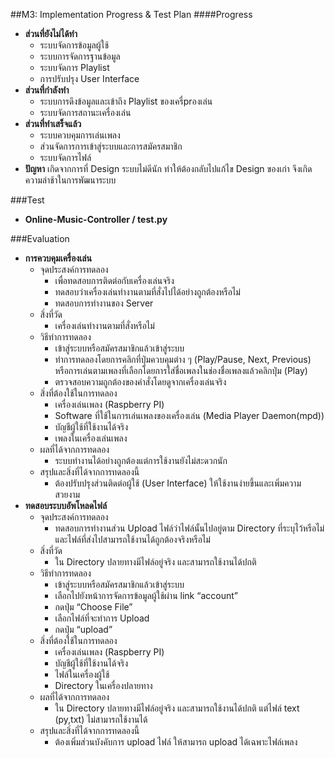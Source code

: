 ##M3: Implementation Progress & Test Plan
####Progress
 - **ส่วนที่ยังไม่ได้ทำ**
    - ระบบจัดการข้อมูลผู้ใช้
    - ระบบการจัดการฐานข้อมูล
    - ระบบจัดการ Playlist
    - การปรับปรุง User Interface
 - **ส่วนที่กำลังทำ**
    - ระบบการดึงข้อมูลและเข้าถึง Playlist ของเครื่prองเล่น
    - ระบบจัดการสถานะเครื่องเล่น
 - **ส่วนที่ทำเสร็จแล้ว**
    - ระบบควบคุมการเล่นเพลง 
    - ส่วนจัดการการเข้าสู่ระบบและการสมัครสมาชิก
    - ระบบจัดการไฟล์
 - **ปัญหา** เกิดจากการที่ Design ระบบไม่ดีนัก ทำให้ต้องกลับไปแก้ไข Design ของเก่า จึงเกิดความล่าช้าในการพัฒนาระบบ

###Test
- **Online-Music-Controller / test.py**

###Evaluation
 - **การควบคุมเครื่องเล่น**
    - จุดประสงค์การทดลอง
       - เพื่อทดสอบการติดต่อกับเครื่องเล่นจริง
       - ทดสอบว่าเครื่องเล่นทำงานตามที่สั่งไปได้อย่างถูกต้องหรือไม่
       - ทดสอบการทำงานของ Server
    - สิ่งที่วัด
       - เครื่องเล่นทำงานตามที่สั่งหรือไม่
    - วิธีทำการทดลอง
       - เข้าสู่ระบบหรือสมัครสมาชิกแล้วเข้าสู่ระบบ
       - ทำการทดลองโดยการคลิกที่ปุ่มควบคุมต่าง ๆ (Play/Pause, Next, Previous) หรือการเล่นตามเพลงที่เลือกโดยการใส่ชื่อเพลงในช่องชื่อเพลงแล้วคลิกปุ่ม (Play)
       - ตรวจสอบความถูกต้องของคำสั่งโดยดูจากเครื่องเล่นจริง
    - สิ่งที่ต้องใช้ในการทดลอง
       - เครื่องเล่นเพลง (Raspberry PI)
       - Software ที่ใช้ในการเล่นเพลงของเครื่องเล่น (Media Player Daemon(mpd))
       - บัญชีผู้ใช้ที่ใช้งานได้จริง
       - เพลงในเครื่องเล่นเพลง 
    - ผลที่ได้จากการทดลอง
       - ระบบทำงานได้อย่างถูกต้องแต่การใช้งานยังไม่สะดวกนัก
    - สรุปและสิ่งที่ได้จากการทดลองนี้
       - ต้องปรับปรุงส่วนติดต่อผู้ใช้ (User Interface) ให้ใช้งานง่ายขึ้นและเพิ่มความสวยงาม
 - **ทดสอบระบบอัพโหลดไฟล์**
    - จุดประสงค์การทดลอง
       - ทดสอบการทำงานส่วน Upload ไฟล์ว่าไฟล์นั้นไปอยู่ตาม Directory ที่ระบุไว้หรือไม่ และไฟล์ที่ส่งไปสามารถใช้งานได้ถูกต้องจริงหรือไม่
    - สิ่งที่วัด
       - ใน Directory ปลายทางมีไฟล์อยู่จริง และสามารถใช้งานได้ปกติ
    - วิธีทำการทดลอง
       - เข้าสู่ระบบหรือสมัครสมาชิกแล้วเข้าสู่ระบบ
       - เลือกไปยังหน้าการจัดการข้อมูลผู้ใช้ผ่าน link “account”
       - กดปุ่ม “Choose File”
       - เลือกไฟล์ที่จะทำการ Upload
       - กดปุ่ม “upload”
    - สิ่งที่ต้องใช้ในการทดลอง
       - เครื่องเล่นเพลง (Raspberry PI)
       - บัญชีผู้ใช้ที่ใช้งานได้จริง
       - ไฟล์ในเครื่องผู้ใช้
       - Directory ในเครื่องปลายทาง
    - ผลที่ได้จากการทดลอง
       - ใน Directory ปลายทางมีไฟล์อยู่จริง และสามารถใช้งานได้ปกติ แต่ไฟล์ text (py,txt) ไม่สามารถใช้งานได้ 
    - สรุปและสิ่งที่ได้จากการทดลองนี้
       - ต้องเพิ่มส่วนบังคับการ upload ไฟล์ ให้สามารถ upload ได้เฉพาะไฟล์เพลง

